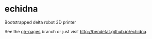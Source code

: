 echidna
=======

Bootstrapped delta robot 3D printer

See the [gh-pages](https://github.com/bendetat/echidna/tree/gh-pages) branch or just visit <http://bendetat.github.io/echidna>.
